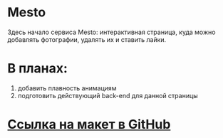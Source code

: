 # Mesto

Здесь начало сервиса Mesto: интерактивная страница, куда можно добавлять фотографии, удалять их и ставить лайки.

# В планах:
1) добавить плавность анимациям
2) подготовить действующий back-end для данной страницы

# [Ссылка на макет в GitHub](https://kanareica.github.io/mesto/)